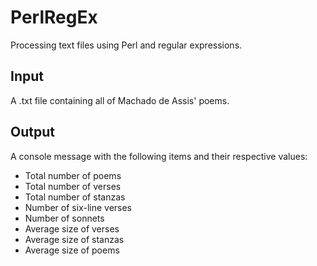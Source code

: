 # PerlRegEx
Processing text files using Perl and regular expressions.
 ## Input
  A .txt file containing all of Machado de Assis' poems.
 ## Output
  A console message with the following items and their respective values:
  * Total number of poems
  * Total number of verses
  * Total number of stanzas
  * Number of six-line verses
  * Number of sonnets
  * Average size of verses
  * Average size of stanzas
  * Average size of poems
